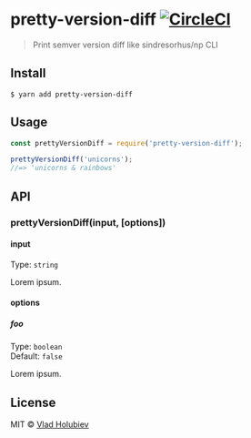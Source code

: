 # pretty-version-diff [![CircleCI](https://img.shields.io/circleci/project/github/vladgolubev/pretty-version-diff.svg)](https://circleci.com/gh/vladgolubev/pretty-version-diff)

> Print semver version diff like sindresorhus/np CLI

## Install

```
$ yarn add pretty-version-diff
```

## Usage

```js
const prettyVersionDiff = require('pretty-version-diff');

prettyVersionDiff('unicorns');
//=> 'unicorns & rainbows'
```

## API

### prettyVersionDiff(input, [options])

#### input

Type: `string`

Lorem ipsum.

#### options

##### foo

Type: `boolean`<br>
Default: `false`

Lorem ipsum.

## License

MIT © [Vlad Holubiev](http://vladholubiev.com)
